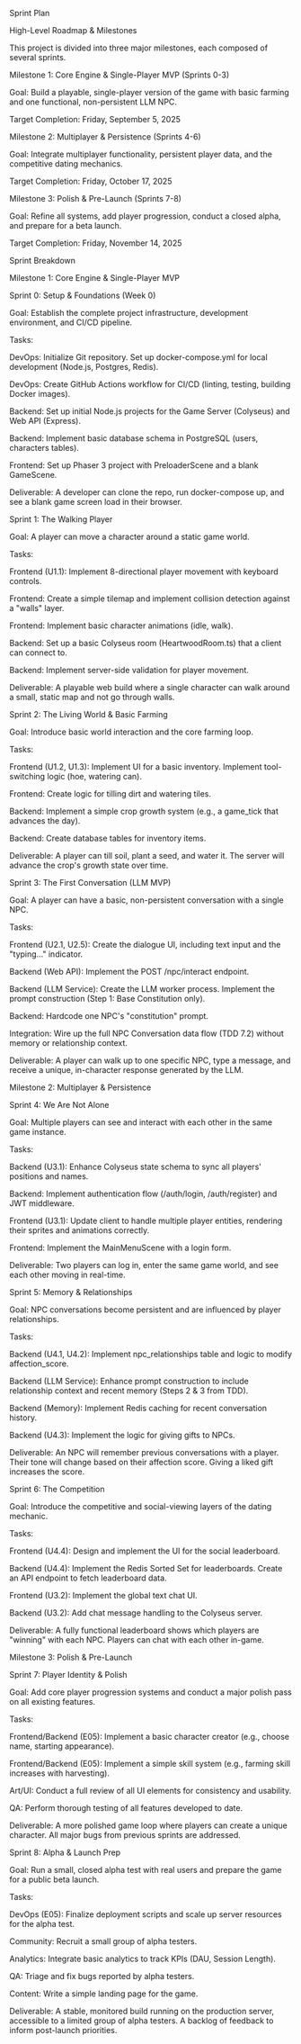Sprint Plan


High-Level Roadmap & Milestones

This project is divided into three major milestones, each composed of several sprints.

Milestone 1: Core Engine & Single-Player MVP (Sprints 0-3)

Goal: Build a playable, single-player version of the game with basic farming and one functional, non-persistent LLM NPC.

Target Completion: Friday, September 5, 2025

Milestone 2: Multiplayer & Persistence (Sprints 4-6)

Goal: Integrate multiplayer functionality, persistent player data, and the competitive dating mechanics.

Target Completion: Friday, October 17, 2025

Milestone 3: Polish & Pre-Launch (Sprints 7-8)

Goal: Refine all systems, add player progression, conduct a closed alpha, and prepare for a beta launch.

Target Completion: Friday, November 14, 2025

Sprint Breakdown

Milestone 1: Core Engine & Single-Player MVP

Sprint 0: Setup & Foundations (Week 0)

Goal: Establish the complete project infrastructure, development environment, and CI/CD pipeline.

Tasks:

DevOps: Initialize Git repository. Set up docker-compose.yml for local development (Node.js, Postgres, Redis).

DevOps: Create GitHub Actions workflow for CI/CD (linting, testing, building Docker images).

Backend: Set up initial Node.js projects for the Game Server (Colyseus) and Web API (Express).

Backend: Implement basic database schema in PostgreSQL (users, characters tables).

Frontend: Set up Phaser 3 project with PreloaderScene and a blank GameScene.

Deliverable: A developer can clone the repo, run docker-compose up, and see a blank game screen load in their browser.

Sprint 1: The Walking Player


Goal: A player can move a character around a static game world.

Tasks:

Frontend (U1.1): Implement 8-directional player movement with keyboard controls.

Frontend: Create a simple tilemap and implement collision detection against a "walls" layer.

Frontend: Implement basic character animations (idle, walk).

Backend: Set up a basic Colyseus room (HeartwoodRoom.ts) that a client can connect to.

Backend: Implement server-side validation for player movement.

Deliverable: A playable web build where a single character can walk around a small, static map and not go through walls.

Sprint 2: The Living World & Basic Farming

Goal: Introduce basic world interaction and the core farming loop.

Tasks:

Frontend (U1.2, U1.3): Implement UI for a basic inventory. Implement tool-switching logic (hoe, watering can).

Frontend: Create logic for tilling dirt and watering tiles.

Backend: Implement a simple crop growth system (e.g., a game_tick that advances the day).

Backend: Create database tables for inventory items.

Deliverable: A player can till soil, plant a seed, and water it. The server will advance the crop's growth state over time.

Sprint 3: The First Conversation (LLM MVP)

Goal: A player can have a basic, non-persistent conversation with a single NPC.

Tasks:

Frontend (U2.1, U2.5): Create the dialogue UI, including text input and the "typing..." indicator.

Backend (Web API): Implement the POST /npc/interact endpoint.

Backend (LLM Service): Create the LLM worker process. Implement the prompt construction (Step 1: Base Constitution only).

Backend: Hardcode one NPC's "constitution" prompt.

Integration: Wire up the full NPC Conversation data flow (TDD 7.2) without memory or relationship context.

Deliverable: A player can walk up to one specific NPC, type a message, and receive a unique, in-character response generated by the LLM.

Milestone 2: Multiplayer & Persistence

Sprint 4: We Are Not Alone


Goal: Multiple players can see and interact with each other in the same game instance.

Tasks:

Backend (U3.1): Enhance Colyseus state schema to sync all players' positions and names.

Backend: Implement authentication flow (/auth/login, /auth/register) and JWT middleware.

Frontend (U3.1): Update client to handle multiple player entities, rendering their sprites and animations correctly.

Frontend: Implement the MainMenuScene with a login form.

Deliverable: Two players can log in, enter the same game world, and see each other moving in real-time.

Sprint 5: Memory & Relationships

Goal: NPC conversations become persistent and are influenced by player relationships.

Tasks:

Backend (U4.1, U4.2): Implement npc_relationships table and logic to modify affection_score.

Backend (LLM Service): Enhance prompt construction to include relationship context and recent memory (Steps 2 & 3 from TDD).

Backend (Memory): Implement Redis caching for recent conversation history.

Backend (U4.3): Implement the logic for giving gifts to NPCs.

Deliverable: An NPC will remember previous conversations with a player. Their tone will change based on their affection score. Giving a liked gift increases the score.

Sprint 6: The Competition

Goal: Introduce the competitive and social-viewing layers of the dating mechanic.

Tasks:

Frontend (U4.4): Design and implement the UI for the social leaderboard.

Backend (U4.4): Implement the Redis Sorted Set for leaderboards. Create an API endpoint to fetch leaderboard data.

Frontend (U3.2): Implement the global text chat UI.

Backend (U3.2): Add chat message handling to the Colyseus server.

Deliverable: A fully functional leaderboard shows which players are "winning" with each NPC. Players can chat with each other in-game.

Milestone 3: Polish & Pre-Launch

Sprint 7: Player Identity & Polish


Goal: Add core player progression systems and conduct a major polish pass on all existing features.

Tasks:

Frontend/Backend (E05): Implement a basic character creator (e.g., choose name, starting appearance).

Frontend/Backend (E05): Implement a simple skill system (e.g., farming skill increases with harvesting).

Art/UI: Conduct a full review of all UI elements for consistency and usability.

QA: Perform thorough testing of all features developed to date.

Deliverable: A more polished game loop where players can create a unique character. All major bugs from previous sprints are addressed.

Sprint 8: Alpha & Launch Prep

Goal: Run a small, closed alpha test with real users and prepare the game for a public beta launch.

Tasks:

DevOps (E05): Finalize deployment scripts and scale up server resources for the alpha test.

Community: Recruit a small group of alpha testers.

Analytics: Integrate basic analytics to track KPIs (DAU, Session Length).

QA: Triage and fix bugs reported by alpha testers.

Content: Write a simple landing page for the game.

Deliverable: A stable, monitored build running on the production server, accessible to a limited group of alpha testers. A backlog of feedback to inform post-launch priorities.

